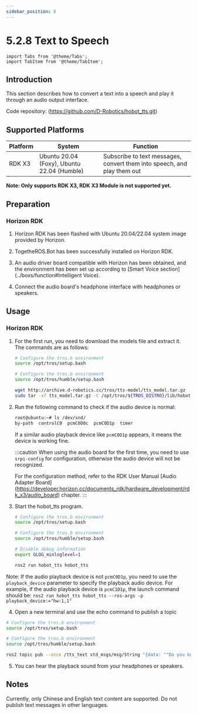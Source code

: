 ```yaml
---
sidebar_position: 8
---
```


# 5.2.8 Text to Speech

```mdx-code-block
import Tabs from '@theme/Tabs';
import TabItem from '@theme/TabItem';
```

## Introduction

This section describes how to convert a text into a speech and play it through an audio output interface.

Code repository:  (https://github.com/D-Robotics/hobot_tts.git)

## Supported Platforms

| Platform | System | Function               |
| -------- | ---------------- | ------------------------------ |
| RDK X3   | Ubuntu 20.04 (Foxy), Ubuntu 22.04 (Humble) | Subscribe to text messages, convert them into speech, and play them out |

**Note: Only supports RDK X3, RDK X3 Module is not supported yet.**

## Preparation

### Horizon RDK

1. Horizon RDK has been flashed with  Ubuntu 20.04/22.04 system image provided by Horizon.
2. TogetheROS.Bot has been successfully installed on Horizon RDK.
3. An audio driver board compatible with Horizon has been obtained, and the environment has been set up according to [Smart Voice section](../boxs/function#Intelligent Voice).

4. Connect the audio board's headphone interface with headphones or speakers.

## Usage

### Horizon RDK

1. For the first run, you need to download the models file and extract it. The commands are as follows:

    <Tabs groupId="tros-distro">
    <TabItem value="foxy" label="Foxy">

    ```bash
    # Configure the tros.b environment
    source /opt/tros/setup.bash
    ```

    </TabItem>
    <TabItem value="humble" label="Humble">

    ```bash
    # Configure the tros.b environment
    source /opt/tros/humble/setup.bash
    ```

    </TabItem>
    </Tabs>

    ```bash
    wget http://archive.d-robotics.cc/tros/tts-model/tts_model.tar.gz
    sudo tar -xf tts_model.tar.gz -C /opt/tros/${TROS_DISTRO}/lib/hobot_tts/
    ```

2. Run the following command to check if the audio device is normal:

    ```bash
    root@ubuntu:~# ls /dev/snd/
    by-path  controlC0  pcmC0D0c  pcmC0D1p  timer
    ```

    If a similar audio playback device like `pcmC0D1p` appears, it means the device is working fine.

    :::caution
    When using the audio board for the first time, you need to use `srpi-config` for configuration, otherwise the audio device will not be recognized.
   
    For the configuration method, refer to the RDK User Manual [Audio Adapter Board] (https://developer.horizon.cc/documents_rdk/hardware_development/rdk_x3/audio_board) chapter.
    :::

3. Start the hobot_tts program.

    <Tabs groupId="tros-distro">
    <TabItem value="foxy" label="Foxy">

    ```bash
    # Configure the tros.b environment
    source /opt/tros/setup.bash
    ```

    </TabItem>

    <TabItem value="humble" label="Humble">

    ```bash
    # Configure the tros.b environment
    source /opt/tros/humble/setup.bash
    ```

    </TabItem>

    </Tabs>

   ```bash
   # Disable debug information
   export GLOG_minloglevel=1

   ros2 run hobot_tts hobot_tts
   ```

Note: If the audio playback device is not `pcmC0D1p`, you need to use the `playback_device` parameter to specify the playback audio device. For example, if the audio playback device is `pcmC1D1p`, the launch command should be: `ros2 run hobot_tts hobot_tts --ros-args -p playback_device:="hw:1,1"`

4. Open a new terminal and use the echo command to publish a topic

  <Tabs groupId="tros-distro">
  <TabItem value="foxy" label="Foxy">

  ```bash
  # Configure the tros.b environment
  source /opt/tros/setup.bash
  ```

  </TabItem>

  <TabItem value="humble" label="Humble">

  ```bash
  # Configure the tros.b environment
  source /opt/tros/humble/setup.bash
  ```

  </TabItem>

  </Tabs>

   ```bash
   ros2 topic pub --once /tts_text std_msgs/msg/String "{data: ""Do you know the horizon? Yes, I know the horizon. It is a line that extends from the ground to the sky, defining the boundary between the ground and the sky.""}"
   ```

5. You can hear the playback sound from your headphones or speakers.

## Notes

Currently, only Chinese and English text content are supported. Do not publish text messages in other languages.